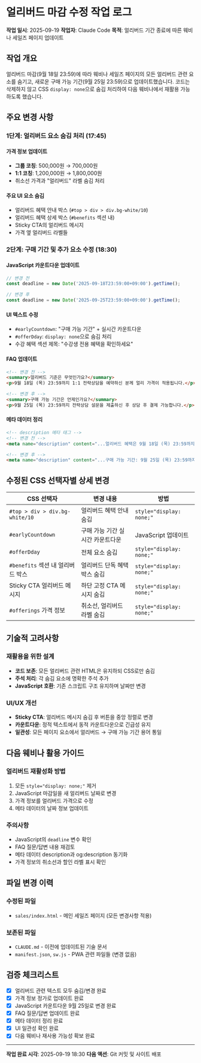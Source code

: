 # 얼리버드 마감 수정 작업 로그

**작업 일시**: 2025-09-19
**작업자**: Claude Code
**목적**: 얼리버드 기간 종료에 따른 웨비나 세일즈 페이지 업데이트

## 작업 개요

얼리버드 마감(9월 18일 23:59)에 따라 웨비나 세일즈 페이지의 모든 얼리버드 관련 요소를 숨기고, 새로운 구매 가능 기간(9월 25일 23:59)으로 업데이트했습니다. 코드는 삭제하지 않고 CSS `display: none`으로 숨김 처리하여 다음 웨비나에서 재활용 가능하도록 했습니다.

## 주요 변경 사항

### 1단계: 얼리버드 요소 숨김 처리 (17:45)

#### 가격 정보 업데이트
- **그룹 코칭**: 500,000원 → 700,000원
- **1:1 코칭**: 1,200,000원 → 1,800,000원
- 취소선 가격과 "얼리버드" 라벨 숨김 처리

#### 주요 UI 요소 숨김
- 얼리버드 혜택 안내 박스 (`#top > div > div.bg-white/10`)
- 얼리버드 혜택 상세 박스 (`#benefits` 섹션 내)
- Sticky CTA의 얼리버드 메시지
- 가격 옆 얼리버드 라벨들

### 2단계: 구매 기간 및 추가 요소 수정 (18:30)

#### JavaScript 카운트다운 업데이트
```javascript
// 변경 전
const deadline = new Date('2025-09-18T23:59:00+09:00').getTime();

// 변경 후
const deadline = new Date('2025-09-25T23:59:00+09:00').getTime();
```

#### UI 텍스트 수정
- `#earlyCountdown`: "구매 가능 기간" + 실시간 카운트다운
- `#offerDday`: `display: none`으로 숨김 처리
- 수강 혜택 섹션 제목: "수강생 전용 혜택을 확인하세요"

#### FAQ 업데이트
```html
<!-- 변경 전 -->
<summary>얼리버드 기준은 무엇인가요?</summary>
<p>9월 18일 (목) 23:59까지 1:1 전략상담을 예약하신 분께 얼리 가격이 적용됩니다.</p>

<!-- 변경 후 -->
<summary>구매 가능 기간은 언제인가요?</summary>
<p>9월 25일 (목) 23:59까지 전략상담 설문을 제출하신 후 상담 후 결제 가능합니다.</p>
```

#### 메타 데이터 정리
```html
<!-- description 메타 태그 -->
<!-- 변경 전 -->
<meta name="description" content="...얼리버드 혜택은 9월 18일 (목) 23:59까지 상담 예약 시 적용." />

<!-- 변경 후 -->
<meta name="description" content="...구매 가능 기간: 9월 25일 (목) 23:59까지." />
```

## 수정된 CSS 선택자별 상세 변경

| CSS 선택자 | 변경 내용 | 방법 |
|------------|-----------|------|
| `#top > div > div.bg-white/10` | 얼리버드 혜택 안내 숨김 | `style="display: none;"` |
| `#earlyCountdown` | 구매 가능 기간 실시간 카운트다운 | JavaScript 업데이트 |
| `#offerDday` | 전체 요소 숨김 | `style="display: none;"` |
| `#benefits` 섹션 내 얼리버드 박스 | 얼리버드 단독 혜택 박스 숨김 | `style="display: none;"` |
| Sticky CTA 얼리버드 메시지 | 하단 고정 CTA 메시지 숨김 | `style="display: none;"` |
| `#offerings` 가격 정보 | 취소선, 얼리버드 라벨 숨김 | `style="display: none;"` |

## 기술적 고려사항

### 재활용을 위한 설계
- **코드 보존**: 모든 얼리버드 관련 HTML은 유지하되 CSS로만 숨김
- **주석 처리**: 각 숨김 요소에 명확한 주석 추가
- **JavaScript 호환**: 기존 스크립트 구조 유지하며 날짜만 변경

### UI/UX 개선
- **Sticky CTA**: 얼리버드 메시지 숨김 후 버튼을 중앙 정렬로 변경
- **카운트다운**: 정적 텍스트에서 동적 카운트다운으로 긴급성 유지
- **일관성**: 모든 페이지 요소에서 얼리버드 → 구매 가능 기간 용어 통일

## 다음 웨비나 활용 가이드

### 얼리버드 재활성화 방법
1. 모든 `style="display: none;"` 제거
2. JavaScript 마감일을 새 얼리버드 날짜로 변경
3. 가격 정보를 얼리버드 가격으로 수정
4. 메타 데이터의 날짜 정보 업데이트

### 주의사항
- JavaScript의 `deadline` 변수 확인
- FAQ 질문/답변 내용 재검토
- 메타 데이터 description과 og:description 동기화
- 가격 정보의 취소선과 할인 라벨 표시 확인

## 파일 변경 이력

### 수정된 파일
- `sales/index.html` - 메인 세일즈 페이지 (모든 변경사항 적용)

### 보존된 파일
- `CLAUDE.md` - 이전에 업데이트된 기술 문서
- `manifest.json`, `sw.js` - PWA 관련 파일들 (변경 없음)

## 검증 체크리스트

- [x] 얼리버드 관련 텍스트 모두 숨김/변경 완료
- [x] 가격 정보 정가로 업데이트 완료
- [x] JavaScript 카운트다운 9월 25일로 변경 완료
- [x] FAQ 질문/답변 업데이트 완료
- [x] 메타 데이터 정리 완료
- [x] UI 일관성 확인 완료
- [x] 다음 웨비나 재사용 가능성 확보 완료

---

**작업 완료 시각**: 2025-09-19 18:30
**다음 액션**: Git 커밋 및 사이트 배포